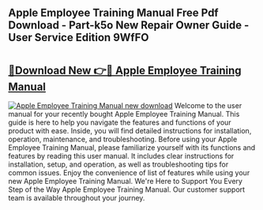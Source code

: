 ## Apple Employee Training Manual Free Pdf Download - Part-k5o New Repair Owner Guide - User Service Edition 9WfFO

# <h2><a href="http://bc3887.oget.top/?id=Apple+Employee+Training+Manual">🔗Download New 👉🔴 Apple Employee Training Manual</a></h2>

[![Apple Employee Training Manual new download](https://i.imgur.com/5g1atiW.png)](http://bc3887.oget.top/?id=Apple+Employee+Training+Manual)
Welcome to the user manual for your recently bought Apple Employee Training Manual. This guide is here to help you navigate the features and functions of your product with ease. Inside, you will find detailed instructions for installation, operation, maintenance, and troubleshooting. Before using your Apple Employee Training Manual, please familiarize yourself with its functions and features by reading this user manual. It includes clear instructions for installation, setup, and operation, as well as troubleshooting tips for common issues. Enjoy the convenience of list of features while using your new Apple Employee Training Manual. We're Here to Support You Every Step of the Way Apple Employee Training Manual. Our customer support team is available throughout your journey.
